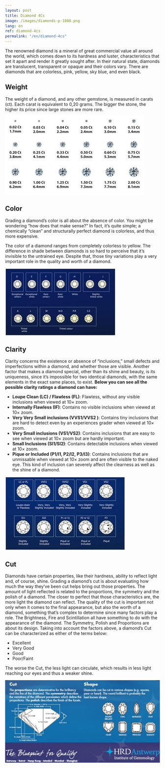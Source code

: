 ```yaml
---
layout: post
title: Diamond 4Cs
image: /images/diamonds-p-1080.png
lang: en
ref: diamond-4cs
permalink: "/en/diamond-4cs"
---
```

The renowned diamond is a mineral of great commercial value all around the world, which comes down to its hardness and luster, characteristics that set it apart and render it greatly sought after. In their natural state, diamonds are translucent, transparent or opaque and their colors vary. There are diamonds that are colorless, pink, yellow, sky blue, and even black.

## Weight
The weight of a diamond, and any other gemstone, is measured in carats (ct). Each carat is equivalent to 0,20 grams. The bigger the stone, the higher its price since large stones are more rare.

![Illustration of diamond carat weight compared with size in mm](/images/4cs-weight.jpg)

## Color
Grading a diamond’s color is all about the absence of color. You might be wondering “how does that make sense?” In fact, it’s quite simple; a chemically “clean” and structurally perfect diamond is colorless, and thus more expensive.

The color of a diamond ranges from completely colorless to yellow. The difference in shade between diamonds is so hard to perceive that it’s invisible to the untrained eye. Despite that, those tiny variations play a very important role in the quality and worth of a diamond.

![Illustration of the diamond color range, ranging from D to Z, with D being the clearest and Z the most yellow](/images/4cs-color.jpg)

## Clarity
Clarity concerns the existence or absence of “inclusions,” small defects and imperfections within a diamond, and whether those are visible. Another factor that makes a diamond special, other than its shine and beauty, is its uniqueness, since it’s impossible for two identical diamonds, with the same  elements in the exact same places, to exist.
**Below you can see all the possible clarity ratings a diamond can have:**

* **Loupe Clean (LC) / Flawless (FL)**: Flawless, without any visible inclusions when viewed at 10× zoom.
* **Internally Flawless (IF)**: Contains no visible inclusions when viewed at 10× zoom.
* **Very Very Small inclusions (VVS1/VVS2 )**: Contains tiny inclusions that are hard to detect even by an experiences grader when viewed at 10× zoom.
* **Very Small inclusions (VS1/VS2)**: Contains inclusions that are easy to see when viewed at 10× zoom but are hardly important.
* **Small Inclusions (SI1/SI2)**: Contains detectable inclusions when viewed at 10× zoom.
* **Pique or Included (P1/I1, P2/I2, P3/I3)**: Contains inclusions that are unmissable when viewed at 10× zoom and are often visible to the naked eye. This kind of inclusion can severely affect the clearness as well as the shine of a diamond.

**![](/images/4cs-clarity.jpg)**

## Cut
Diamonds have certain properties, like their hardness, ability to reflect light and, of course, shine. Grading a diamond’s cut is about evaluating how much the way they’ve been cut helps bring out those properties. The amount of light reflected is related to the proportions, the symmetry and the polish of a diamond. The closer to perfect that those characteristics are, the more light the diamond can reflect.
The quality of the cut is important not only when it comes to the final appearance, but also the worth of a diamond, something that’s complex to determine since many factors play a role. The Brightness, Fire and Scintillation all have something to do with the appearance of the diamond. The Symmetry, Polish and Proportions are about its design.
Taking into account the factors above, a diamond’s Cut can be characterized as either of the terms below:
* Excellent
* Very Good
* Good
* Poor/Faint

The worse the Cut, the less light can circulate, which results in less light reaching our eyes and thus a weaker shine.

![Illustration of diamond cuts and shapes](/images/4cs-cut.png)